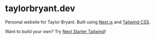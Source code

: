 # taylorbryant.dev

Personal website for Taylor Bryant. Built using [Next.js](https://nextjs.org) and [Tailwind CSS](https://tailwindcss.com).

Want to build your own? Try [Next Starter Tailwind](https://github.com/taylorbryant/next-starter-tailwind)!

